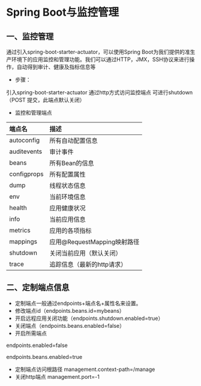 # Spring Boot与监控管理
## 一、监控管理
通过引入spring-boot-starter-actuator，可以使用Spring Boot为我们提供的准生产环境下的应用监控和管理功能。我们可以通过HTTP，JMX，SSH协议来进行操作，自动得到审计、健康及指标信息等

- 步骤：

引入spring-boot-starter-actuator
通过http方式访问监控端点
可进行shutdown（POST 提交，此端点默认关闭）

- 监控和管理端点 

|端点名|描述|
|:----|:----|
|autoconfig|所有自动配置信息|
|auditevents|审计事件|
|beans|所有Bean的信息|
|configprops|所有配置属性|
|dump|线程状态信息|
|env|当前环境信息|
|health|应用健康状况|
|info|当前应用信息|
|metrics|应用的各项指标|
|mappings|应用@RequestMapping映射路径|
|shutdown|关闭当前应用（默认关闭）|
|trace|追踪信息（最新的http请求）|

## 二、定制端点信息
- 定制端点一般通过endpoints+端点名+属性名来设置。
- 修改端点id（endpoints.beans.id=mybeans）
- 开启远程应用关闭功能（endpoints.shutdown.enabled=true）
- 关闭端点（endpoints.beans.enabled=false）
- 开启所需端点

endpoints.enabled=false

endpoints.beans.enabled=true
- 定制端点访问根路径
management.context-path=/manage
- 关闭http端点
management.port=-1





